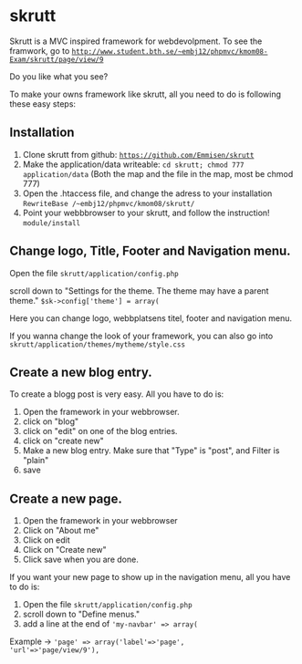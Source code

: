 skrutt
====================================
Skrutt is a MVC inspired framework for webdevolpment. 
To see the framwork, go to <code>http://www.student.bth.se/~embj12/phpmvc/kmom08-Exam/skrutt/page/view/9</code>

Do you like what you see?

To make your owns framework like skrutt, all you need to do is following these easy steps:

Installation
-------------

1. Clone skrutt from github: <code>https://github.com/Emmisen/skrutt</code>
2. Make the application/data writeable: <code>cd skrutt; chmod 777 application/data</code>
(Both the map and the file in the map, most be chmod 777)
3. Open the .htaccess file, and change the adress to your installation
 <code>RewriteBase /~embj12/phpmvc/kmom08/skrutt/</code>
4. Point your webbbrowser to your skrutt, and follow the instruction!
<code>module/install</code>


Change logo, Title, Footer and Navigation menu.
--------------------


Open the file <code>skrutt/application/config.php</code>


scroll down to "Settings for the theme. The theme may have a parent theme."
<code>$sk->config['theme'] = array(</code>

Here you can change logo, webbplatsens titel, footer and navigation menu.

If you wanna change the look of your framework, you can also go into <code>skrutt/application/themes/mytheme/style.css</code>


Create a new blog entry.
--------------------

To create a blogg post is very easy. All you have to do is:

1. Open the framework in your webbrowser.
2. click on "blog"
3. click on "edit" on one of the blog entries.
4. click on "create new"
5. Make a new blog entry. Make sure that "Type" is "post", and Filter is "plain"
6. save


Create a new page.
--------------------

1. Open the framework in your webbrowser
2. Click on "About me"
3. Click on edit
4. Click on "Create new"
5. Click save when you are done.

If you want your new page to show up in the navigation menu, all you have to do is:

1. Open the file <code>skrutt/application/config.php</code>
2. scroll down to "Define menus."
3. add a line at the end of <code>'my-navbar' => array(</code>

Example -> <code>'page' => array('label'=>'page', 'url'=>'page/view/9'),</code>


